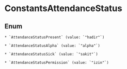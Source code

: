 
# ConstantsAttendanceStatus

## Enum


    * `AttendanceStatusPresent` (value: `"hadir"`)

    * `AttendanceStatusAlpha` (value: `"alpha"`)

    * `AttendanceStatusSick` (value: `"sakit"`)

    * `AttendanceStatusPermission` (value: `"izin"`)




